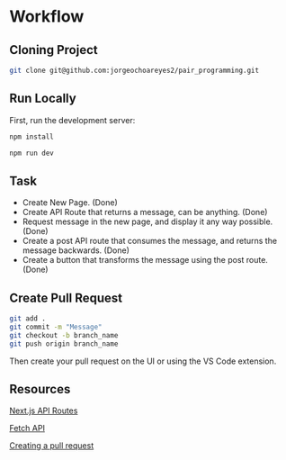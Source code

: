 # Workflow

## Cloning Project

```bash
git clone git@github.com:jorgeochoareyes2/pair_programming.git
```

## Run Locally

First, run the development server:

```bash
npm install 

npm run dev

```

## Task

- Create New Page. (Done)
- Create API Route that returns a message, can be anything.  (Done)
- Request message in the new page, and display it any way possible. (Done)
- Create a post API route that consumes the message, and returns the message backwards. (Done)
- Create a button that transforms the message using the post route. (Done)


## Create Pull Request

```bash 
git add . 
git commit -m "Message"
git checkout -b branch_name
git push origin branch_name
```

Then create your pull request on the UI or using the VS Code extension.

## Resources 

[Next.js API Routes](https://nextjs.org/docs/api-routes/introduction)

[Fetch API](https://developer.mozilla.org/en-US/docs/Web/API/Fetch_API/Using_Fetch)

[Creating a pull request](https://www.freecodecamp.org/news/how-to-make-your-first-pull-request-on-github-3/)
